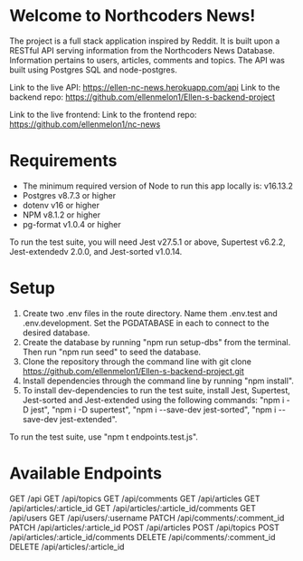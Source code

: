 # Welcome to Northcoders News!

The project is a full stack application inspired by Reddit. It is built upon a RESTful API serving information from the Northcoders News Database. Information pertains to users, articles, comments and topics. The API was built using Postgres SQL and node-postgres.

Link to the live API: https://ellen-nc-news.herokuapp.com/api
Link to the backend repo: https://github.com/ellenmelon1/Ellen-s-backend-project

Link to the live frontend:
Link to the frontend repo: https://github.com/ellenmelon1/nc-news

# Requirements

- The minimum required version of Node to run this app locally is: v16.13.2
- Postgres v8.7.3 or higher
- dotenv v16 or higher
- NPM v8.1.2 or higher
- pg-format v1.0.4 or higher

To run the test suite, you will need Jest v27.5.1 or above, Supertest v6.2.2, Jest-extendedv 2.0.0, and Jest-sorted v1.0.14.

# Setup

1. Create two .env files in the route directory. Name them .env.test and .env.development. Set the PGDATABASE in each to connect to the desired database.
2. Create the database by running "npm run setup-dbs" from the terminal. Then run "npm run seed" to seed the database.
3. Clone the repository through the command line with git clone https://github.com/ellenmelon1/Ellen-s-backend-project.git
4. Install dependencies through the command line by running "npm install".
5. To install dev-dependencies to run the test suite, install Jest, Supertest, Jest-sorted and Jest-extended using the following commands: "npm i -D jest", "npm i -D supertest", "npm i --save-dev jest-sorted", "npm i --save-dev jest-extended".

To run the test suite, use "npm t endpoints.test.js".

# Available Endpoints

GET /api
GET /api/topics
GET /api/comments
GET /api/articles
GET /api/articles/:article_id
GET /api/articles/:article_id/comments
GET /api/users
GET /api/users/:username
PATCH /api/comments/:comment_id
PATCH /api/articles/:article_id
POST /api/articles
POST /api/topics
POST /api/articles/:article_id/comments
DELETE /api/comments/:comment_id
DELETE /api/articles/:article_id
